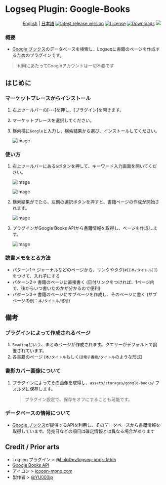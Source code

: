 # Logseq Plugin: Google-Books


<div align="right">

[English](https://github.com/YU000jp/logseq-plugin-google-books) | [日本語](https://github.com/YU000jp/logseq-plugin-google-books/blob/master/README.ja.md) [![latest release version](https://img.shields.io/github/v/release/YU000jp/logseq-plugin-google-books)](https://github.com/YU000jp/logseq-plugin-google-books/releases)
[![License](https://img.shields.io/github/license/YU000jp/logseq-plugin-google-books?color=blue)](https://github.com/YU000jp/logseq-plugin-google-books/blob/main/LICENSE)
[![Downloads](https://img.shields.io/github/downloads/YU000jp/logseq-plugin-google-books/total.svg)](https://github.com/YU000jp/logseq-plugin-google-books/releases) <a href="https://www.buymeacoffee.com/yu000japan"><img src="https://img.buymeacoffee.com/button-api/?text=Buy me a pizza&emoji=🍕&slug=yu000japan&button_colour=FFDD00&font_colour=000000&font_family=Poppins&outline_colour=000000&coffee_colour=ffffff" /></a>
</div>

### 概要

- [Google ブックス](https://books.google.com/)のデータベースを検索し、Logseqに書籍のページを作成するためのプラグインです。
> 利用にあたってGoogleアカウントは一切不要です

## はじめに

### マーケットプレースからインストール

1. 右上ツールバーの[---]を押し、[プラグイン]を開きます。
1. マーケットプレースを選択してください。
1. 検索欄に`Google`と入力し、検索結果から選び、インストールしてください。

   ![image](https://github.com/YU000jp/logseq-plugin-google-books/assets/111847207/95d3bf4e-59ef-4de8-b7ec-2741ef42768e)

### 使い方

1. 右上ツールバーにある`G`ボタンを押して、キーワード入力画面を開いてください。

   ![image](https://github.com/YU000jp/logseq-plugin-google-books/assets/111847207/95cabefd-ef37-4a26-9ae7-c0d877a287f7)

   ![image](https://github.com/YU000jp/logseq-plugin-google-books/assets/111847207/75cbf770-b18d-4325-9c8c-07624d8372d7)
1. 検索結果がでたら、左側の選択ボタンを押すと、書籍ページの作成が開始されます。

   ![image](https://github.com/YU000jp/logseq-plugin-google-books/assets/111847207/52041143-0fec-4155-9b6d-28de6cacff41)
1. プラグインがGoogle Books APIから書籍情報を取得し、ページを作成します。
   
   ![image](https://github.com/YU000jp/logseq-plugin-google-books/assets/111847207/8d9db0aa-a2d7-453b-a771-138c2b261196)

### 読書メモをとる方法

- パターン1-> ジャーナルなどのページから、リンクやタグ(`#[[本/タイトル]]`)をつけて、入れ子にする
- パターン2-> 書籍のページに直接書く (日付リンクをつければ、1ページ内で、後からいつ書いたのかが分かるので便利)
- パターン3-> 書籍のページにサブページを作成し、そのページに書く (サブページの例：`本/タイトル/感想`)

## 備考

### プラグインによって作成されるページ

1. `Reading`という、まとめページが作成されます。クエリーがデフォルトで設置されています。
1. 各書籍のページ (`本/タイトル`もしくは`電子書籍/タイトル`のような形式)

### 書影カバー画像について

1. プラグインによってその画像を取得し、`assets/storages/google-books/` フォルダに保存します。
   > プラグイン設定で、保存をオフにすることも可能です。

### データベースの情報について

- [Google ブックス](https://books.google.com/)が提供するAPIを利用し、そのデータベースから書籍情報を取得しています。発売日などの項目は確定情報とは異なる場合があります

## Credit / Prior arts

- Logseq プラグイン > [@LuloDev/logseq-book-fetch](https://github.com/LuloDev/logseq-book-fetch)
- [Google Books API](https://developers.google.com/books/docs/v1/using)
- アイコン > [icooon-mono.com](https://icooon-mono.com/11122-%e3%81%88%e3%82%93%e3%81%b4%e3%81%a4%e4%bb%98%e3%81%8d%e3%81%ae%e3%83%8e%e3%83%bc%e3%83%88%e3%82%a2%e3%82%a4%e3%82%b3%e3%83%b3/)
- 製作者 > [@YU000jp](https://github.com/YU000jp)
